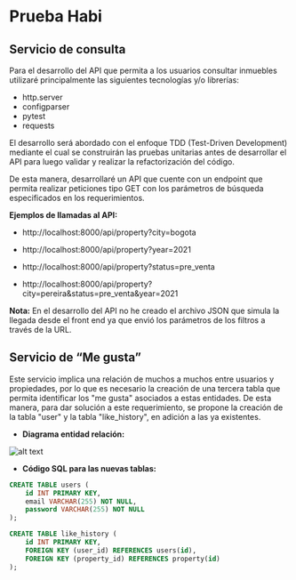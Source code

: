 
# Prueba Habi

## Servicio de consulta

Para el desarrollo del API que permita a los usuarios consultar inmuebles utilizaré principalmente las siguientes tecnologías y/o librerías:

* http.server
* configparser
* pytest
* requests

El desarrollo será abordado con el enfoque TDD (Test-Driven Development) mediante el cual se construirán las pruebas unitarias antes de desarrollar el API para luego validar y realizar la refactorización del código.

De esta manera, desarrollaré un API que cuente con un endpoint que permita realizar peticiones tipo GET con los parámetros de búsqueda especificados en los requerimientos.

**Ejemplos de llamadas al API:**

* http://localhost:8000/api/property?city=bogota

* http://localhost:8000/api/property?year=2021

* http://localhost:8000/api/property?status=pre_venta

* http://localhost:8000/api/property?city=pereira&status=pre_venta&year=2021

**Nota:** En el desarrollo del API no he creado el archivo JSON que simula la llegada desde el front end ya que envió los parámetros de los filtros a través de la URL.

## Servicio de “Me gusta”

Este servicio implica una relación de muchos a muchos entre usuarios y propiedades, por lo que es necesario la creación de una tercera tabla que permita identificar los "me gusta" asociados a estas entidades. De esta manera, para dar solución a este requerimiento, se propone la creación de la tabla "user" y la tabla "like_history", en adición a las ya existentes.

* **Diagrama entidad relación:**

![alt text](/segundo-servicio/ERD.jpg)

* **Código SQL para las nuevas tablas:**

``` sql
CREATE TABLE users (
    id INT PRIMARY KEY,
    email VARCHAR(255) NOT NULL,
    password VARCHAR(255) NOT NULL
);

CREATE TABLE like_history (
    id INT PRIMARY KEY,
    FOREIGN KEY (user_id) REFERENCES users(id),
    FOREIGN KEY (property_id) REFERENCES property(id)
);
```